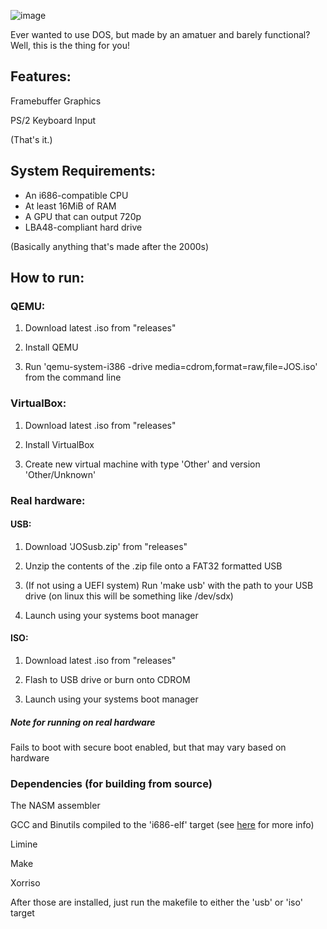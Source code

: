 ![image](https://github.com/jayc3-3/JOS/assets/85657500/9c63f153-1bf5-4c5f-bf2e-08e7e5ae4421)

Ever wanted to use DOS, but made by an amatuer and barely functional?
Well, this is the thing for you!

## Features:
Framebuffer Graphics

PS/2 Keyboard Input

(That's it.)

## System Requirements:
- An i686-compatible CPU
- At least 16MiB of RAM
- A GPU that can output 720p
- LBA48-compliant hard drive

(Basically anything that's made after the 2000s)

## How to run:
### QEMU:
1. Download latest .iso from "releases"

2. Install QEMU

3. Run 'qemu-system-i386 -drive media=cdrom,format=raw,file=JOS.iso' from the command line

### VirtualBox:
1. Download latest .iso from "releases"

2. Install VirtualBox

3. Create new virtual machine with type 'Other' and version 'Other/Unknown'

### Real hardware:
#### USB:
1. Download 'JOSusb.zip' from "releases"

2. Unzip the contents of the .zip file onto a FAT32 formatted USB

3. (If not using a UEFI system) Run 'make usb' with the path to your USB drive (on linux this will be something like /dev/sdx)

4. Launch using your systems boot manager

#### ISO:
1. Download latest .iso from "releases"

2. Flash to USB drive or burn onto CDROM

3. Launch using your systems boot manager

##### Note for running on real hardware
Fails to boot with secure boot enabled, but that may vary based on hardware

### Dependencies (for building from source)
The NASM assembler

GCC and Binutils compiled to the 'i686-elf' target (see [here](https://wiki.osdev.org/GCC_Cross-Compiler) for more info)

Limine

Make

Xorriso

After those are installed, just run the makefile to either the 'usb' or 'iso' target
